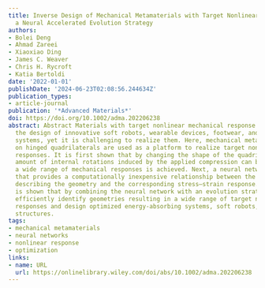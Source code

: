 ```yaml
---
title: Inverse Design of Mechanical Metamaterials with Target Nonlinear Response via
  a Neural Accelerated Evolution Strategy
authors:
- Bolei Deng
- Ahmad Zareei
- Xiaoxiao Ding
- James C. Weaver
- Chris H. Rycroft
- Katia Bertoldi
date: '2022-01-01'
publishDate: '2024-06-23T02:08:56.244634Z'
publication_types:
- article-journal
publication: '*Advanced Materials*'
doi: https://doi.org/10.1002/adma.202206238
abstract: Abstract Materials with target nonlinear mechanical response can support
  the design of innovative soft robots, wearable devices, footwear, and energy-absorbing
  systems, yet it is challenging to realize them. Here, mechanical metamaterials based
  on hinged quadrilaterals are used as a platform to realize target nonlinear mechanical
  responses. It is first shown that by changing the shape of the quadrilaterals, the
  amount of internal rotations induced by the applied compression can be tuned, and
  a wide range of mechanical responses is achieved. Next, a neural network is introduced
  that provides a computationally inexpensive relationship between the parameters
  describing the geometry and the corresponding stress–strain response. Finally, it
  is shown that by combining the neural network with an evolution strategy, one can
  efficiently identify geometries resulting in a wide range of target nonlinear mechanical
  responses and design optimized energy-absorbing systems, soft robots, and morphing
  structures.
tags:
- mechanical metamaterials
- neural networks
- nonlinear response
- optimization
links:
- name: URL
  url: https://onlinelibrary.wiley.com/doi/abs/10.1002/adma.202206238
---
```

